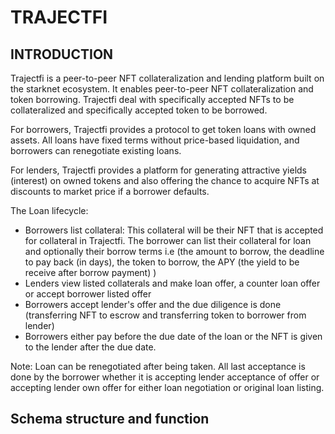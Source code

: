 # TRAJECTFI

## INTRODUCTION
Trajectfi is a peer-to-peer NFT collateralization and lending platform built on the starknet ecosystem. It enables peer-to-peer NFT collateralization and token borrowing. Trajectfi deal with specifically accepted NFTs to be collateralized and specifically accepted token to be borrowed.

For borrowers, Trajectfi provides a protocol to get token loans with owned assets. All loans have fixed terms without price-based liquidation, and borrowers can renegotiate existing loans.

For lenders, Trajectfi provides a platform for generating attractive yields  (interest) on owned tokens and also offering the chance to acquire NFTs at discounts to market price if a borrower defaults.

The Loan lifecycle:
- Borrowers list collateral: This collateral will be their NFT that is accepted for collateral in Trajectfi. The borrower can list their collateral for loan and optionally their borrow terms i.e (the amount to borrow, the deadline to pay back (in days), the token to borrow, the APY (the yield to be receive after borrow payment) )
- Lenders view listed collaterals and make loan offer, a counter loan offer or accept borrower listed offer
- Borrowers accept lender's offer and the due diligence is done (transferring NFT to escrow and transferring token to borrower from lender)
- Borrowers either pay before the due date of the loan or the NFT is given to the lender after the due date.

Note: Loan can be renegotiated after being taken. All last acceptance is done by the borrower whether it is accepting lender acceptance of offer or accepting lender own offer for either loan negotiation or original loan listing.

## Schema structure and function
